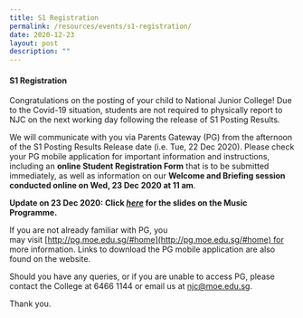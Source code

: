 ```yaml
---
title: S1 Registration
permalink: /resources/events/s1-registration/
date: 2020-12-23
layout: post
description: ""
---
```

#### S1 Registration

Congratulations on the posting of your child to National Junior College! Due to the Covid-19 situation, students are not required to physically report to NJC on the next working day following the release of S1 Posting Results.

We will communicate with you via Parents Gateway (PG) from the afternoon of the S1 Posting Results Release date (i.e. Tue, 22 Dec 2020). Please check your PG mobile application for important information and instructions, including an **online Student Registration Form** that is to be submitted immediately, as well as information on our **Welcome and Briefing session conducted online on Wed, 23 Dec 2020 at 11 am**.

**Update on 23 Dec 2020: Click [_here_](//2020-JH1-registration-Briefing-music-programme) for the slides on the Music Programme.**

If you are not already familiar with PG, you may visit [http://pg.moe.edu.sg/#home](http://pg.moe.edu.sg/#home) for more information. Links to download the PG mobile application are also found on the website.

Should you have any queries, or if you are unable to access PG, please contact the College at 6466 1144 or email us at [njc@moe.edu.sg](mailto:njc@moe.edu.sg).

Thank you.